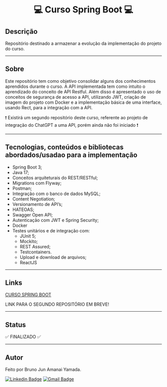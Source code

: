 <h1 align="center"> 💻 Curso Spring Boot 💻 </h1>

## Descrição

Repositório destinado a armazenar a evolução da implementação do projeto do curso.

***

## Sobre

Este repositório tem como objetivo consolidar alguns dos conhecimentos aprendidos durante o curso. A API implementada tem como intuito o aprendizado do conceito de API Restful. Além disso é apresentado o uso de conceitos de segurança de acesso a API, utilizando JWT, criação de imagem do projeto com Docker e a implementação básica de uma interface, usando Rect, para a integração com a API.

❗ Existirá um segundo repositório deste curso, referente ao projeto de integração do ChatGPT a uma API, porém ainda não foi iniciado ❗

***

## Tecnologias, conteúdos e bibliotecas abordados/usadao para a implementação

* Spring Boot 3;
* Java 17;
* Conceitos arquiteturais do REST/RESTful;
* Migrations com Flyway;
* Postman;
* Integração com o banco de dados MySQL;
* Content Negotiation;
* Versionamento de API’s;
* HATEOAS;
* Swagger Open API;
* Autenticação com JWT e Spring Security;
* Docker
* Testes unitários e de integração com:
    * JUnit 5;
    * Mockito;
    * REST Assured;
    * Testcontainers.
    * Upload e download de arquivos;
    * ReactJS

***

## Links

<a href = "https://www.udemy.com/course/restful-apis-do-0-a-nuvem-com-springboot-e-docker/"> CURSO SPRING BOOT </a>

LINK PARA O SEGUNDO REPOSITÓRIO EM BREVE!

***

## Status

✅ FINALIZADO ✅

***

## Autor

Feito por Bruno Jun Amanai Yamada.

[![Linkedin Badge](https://img.shields.io/badge/-BrunoJun-blue?style=flat-square&logo=Linkedin&logoColor=white&link=https://www.linkedin.com/in/brunojun//)](https://www.linkedin.com/in/brunojun/) [![Gmail Badge](https://img.shields.io/badge/-brunojun7@gmail.com-c14438?style=flat-square&logo=Gmail&logoColor=white&link=mailto:brunojun7@gmail.com)](mailto:brunojun7@gmail.com)

